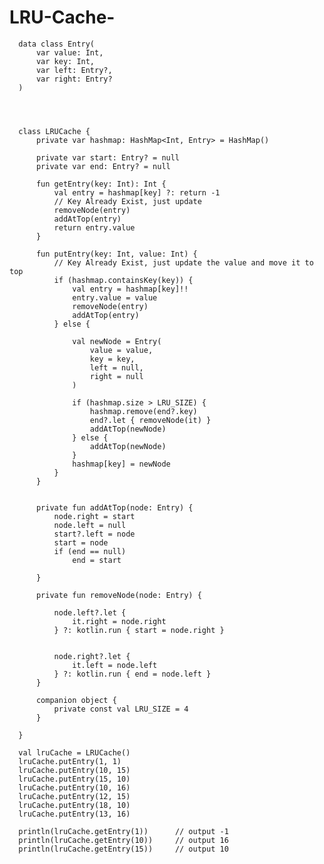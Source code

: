 # LRU-Cache-


      data class Entry(
          var value: Int,
          var key: Int,
          var left: Entry?,
          var right: Entry?
      )




      class LRUCache {
          private var hashmap: HashMap<Int, Entry> = HashMap()

          private var start: Entry? = null
          private var end: Entry? = null

          fun getEntry(key: Int): Int {
              val entry = hashmap[key] ?: return -1
              // Key Already Exist, just update
              removeNode(entry)
              addAtTop(entry)
              return entry.value
          }

          fun putEntry(key: Int, value: Int) {
              // Key Already Exist, just update the value and move it to top
              if (hashmap.containsKey(key)) {
                  val entry = hashmap[key]!!
                  entry.value = value
                  removeNode(entry)
                  addAtTop(entry)
              } else {

                  val newNode = Entry(
                      value = value,
                      key = key,
                      left = null,
                      right = null
                  )

                  if (hashmap.size > LRU_SIZE) {
                      hashmap.remove(end?.key)
                      end?.let { removeNode(it) }
                      addAtTop(newNode)
                  } else {
                      addAtTop(newNode)
                  }
                  hashmap[key] = newNode
              }
          }


          private fun addAtTop(node: Entry) {
              node.right = start
              node.left = null
              start?.left = node
              start = node
              if (end == null)
                  end = start

          }

          private fun removeNode(node: Entry) {

              node.left?.let {
                  it.right = node.right
              } ?: kotlin.run { start = node.right }


              node.right?.let {
                  it.left = node.left
              } ?: kotlin.run { end = node.left }
          }

          companion object {
              private const val LRU_SIZE = 4
          }

      }

      val lruCache = LRUCache()
      lruCache.putEntry(1, 1)
      lruCache.putEntry(10, 15)
      lruCache.putEntry(15, 10)
      lruCache.putEntry(10, 16)
      lruCache.putEntry(12, 15)
      lruCache.putEntry(18, 10)
      lruCache.putEntry(13, 16)

      println(lruCache.getEntry(1))      // output -1
      println(lruCache.getEntry(10))     // output 16
      println(lruCache.getEntry(15))     // output 10
      
